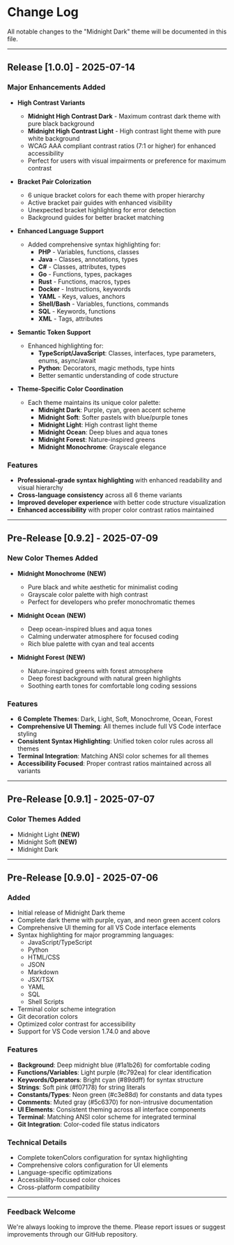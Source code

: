# Change Log

All notable changes to the "Midnight Dark" theme will be documented in this file.

---

## Release [1.0.0] - 2025-07-14

### Major Enhancements Added

- **High Contrast Variants**
  - **Midnight High Contrast Dark** - Maximum contrast dark theme with pure black background
  - **Midnight High Contrast Light** - High contrast light theme with pure white background
  - WCAG AAA compliant contrast ratios (7:1 or higher) for enhanced accessibility
  - Perfect for users with visual impairments or preference for maximum contrast

- **Bracket Pair Colorization**
  - 6 unique bracket colors for each theme with proper hierarchy
  - Active bracket pair guides with enhanced visibility
  - Unexpected bracket highlighting for error detection
  - Background guides for better bracket matching

- **Enhanced Language Support**
  - Added comprehensive syntax highlighting for:
    - **PHP** - Variables, functions, classes
    - **Java** - Classes, annotations, types
    - **C#** - Classes, attributes, types
    - **Go** - Functions, types, packages
    - **Rust** - Functions, macros, types
    - **Docker** - Instructions, keywords
    - **YAML** - Keys, values, anchors
    - **Shell/Bash** - Variables, functions, commands
    - **SQL** - Keywords, functions
    - **XML** - Tags, attributes

- **Semantic Token Support**
  - Enhanced highlighting for:
    - **TypeScript/JavaScript**: Classes, interfaces, type parameters, enums, async/await
    - **Python**: Decorators, magic methods, type hints
    - Better semantic understanding of code structure

- **Theme-Specific Color Coordination**
  - Each theme maintains its unique color palette:
    - **Midnight Dark**: Purple, cyan, green accent scheme
    - **Midnight Soft**: Softer pastels with blue/purple tones
    - **Midnight Light**: High contrast light theme
    - **Midnight Ocean**: Deep blues and aqua tones
    - **Midnight Forest**: Nature-inspired greens
    - **Midnight Monochrome**: Grayscale elegance

### Features

- **Professional-grade syntax highlighting** with enhanced readability and visual hierarchy
- **Cross-language consistency** across all 6 theme variants
- **Improved developer experience** with better code structure visualization
- **Enhanced accessibility** with proper color contrast ratios maintained

---

## Pre-Release [0.9.2] - 2025-07-09

### New Color Themes Added

- **Midnight Monochrome** **(NEW)**
  - Pure black and white aesthetic for minimalist coding
  - Grayscale color palette with high contrast
  - Perfect for developers who prefer monochromatic themes

- **Midnight Ocean** **(NEW)**
  - Deep ocean-inspired blues and aqua tones
  - Calming underwater atmosphere for focused coding
  - Rich blue palette with cyan and teal accents

- **Midnight Forest** **(NEW)**
  - Nature-inspired greens with forest atmosphere
  - Deep forest background with natural green highlights
  - Soothing earth tones for comfortable long coding sessions

### Features

- **6 Complete Themes**: Dark, Light, Soft, Monochrome, Ocean, Forest
- **Comprehensive UI Theming**: All themes include full VS Code interface styling
- **Consistent Syntax Highlighting**: Unified token color rules across all themes
- **Terminal Integration**: Matching ANSI color schemes for all themes
- **Accessibility Focused**: Proper contrast ratios maintained across all variants

---

## Pre-Release [0.9.1] - 2025-07-07

### Color Themes Added

- Midnight Light **(NEW)**
- Midnight Soft **(NEW)**
- Midnight Dark

---

## Pre-Release [0.9.0] - 2025-07-06

### Added

- Initial release of Midnight Dark theme
- Complete dark theme with purple, cyan, and neon green accent colors
- Comprehensive UI theming for all VS Code interface elements
- Syntax highlighting for major programming languages:
  - JavaScript/TypeScript
  - Python
  - HTML/CSS
  - JSON
  - Markdown
  - JSX/TSX
  - YAML
  - SQL
  - Shell Scripts
- Terminal color scheme integration
- Git decoration colors
- Optimized color contrast for accessibility
- Support for VS Code version 1.74.0 and above

### Features

- **Background**: Deep midnight blue (#1a1b26) for comfortable coding
- **Functions/Variables**: Light purple (#c792ea) for clear identification
- **Keywords/Operators**: Bright cyan (#89ddff) for syntax structure
- **Strings**: Soft pink (#f07178) for string literals
- **Constants/Types**: Neon green (#c3e88d) for constants and data types
- **Comments**: Muted gray (#5c6370) for non-intrusive documentation
- **UI Elements**: Consistent theming across all interface components
- **Terminal**: Matching ANSI color scheme for integrated terminal
- **Git Integration**: Color-coded file status indicators

### Technical Details

- Complete tokenColors configuration for syntax highlighting
- Comprehensive colors configuration for UI elements
- Language-specific optimizations
- Accessibility-focused color choices
- Cross-platform compatibility

---

### Feedback Welcome

We're always looking to improve the theme. Please report issues or suggest improvements through our GitHub repository.
